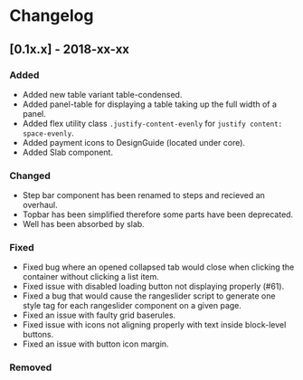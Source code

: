 # Changelog

## [0.1x.x] - 2018-xx-xx

### Added

- Added new table variant table-condensed.
- Added panel-table for displaying a table taking up the full width of a panel.
- Added flex utility class `.justify-content-evenly` for `justify content: space-evenly`.
- Added payment icons to DesignGuide (located under core).
- Added Slab component.

### Changed

- Step bar component has been renamed to steps and recieved an overhaul.
- Topbar has been simplified therefore some parts have been deprecated.
- Well has been absorbed by slab.

### Fixed

- Fixed bug where an opened collapsed tab would close when clicking the container without clicking a list item.
- Fixed issue with disabled loading button not displaying properly (#61).
- Fixed a bug that would cause the rangeslider script to generate one style tag for each rangeslider component on a given page.
- Fixed an issue with faulty grid baserules.
- Fixed issue with icons not aligning properly with text inside block-level buttons.
- Fixed an issue with button icon margin.

### Removed
